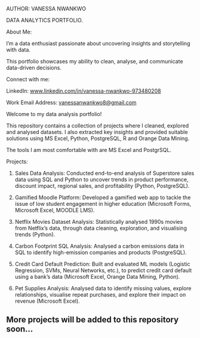 AUTHOR: VANESSA NWANKWO

DATA ANALYTICS PORTFOLIO.

About Me:

I’m a data enthusiast passionate about uncovering insights and storytelling with data. 

This portfolio showcases my ability to clean, analyse, and communicate data-driven decisions.

Connect with me:

LinkedIn: www.linkedin.com/in/vanessa-nwankwo-973480208 

Work Email Address: vanessanwankwo8@gmail.com

Welcome to my data analysis portfolio!  

This repository contains a collection of projects where I cleaned, explored and analysed datasets. I also extracted key insights and provided suitable solutions using MS Excel, Python, PostgreSQL, R and Orange Data Mining. 

The tools I am most comfortable with are MS Excel and PostgrSQL.

Projects:

1. Sales Data Analysis: Conducted end-to-end analysis of Superstore sales data using SQL and Python to uncover trends in product performance, discount impact, regional sales, and profitability (Python, PostgreSQL).
   
2. Gamified Moodle Platform: Developed a gamified web app to tackle the issue of low student engagement in higher education (Microsoft Forms, Microsoft Excel, MOODLE LMS).
   
3. Netflix Movies Dataset Analysis: Statistically analysed 1990s movies from Netflix’s data, through data cleaning, exploration, and visualising trends (Python).
   
4. Carbon Footprint SQL Analysis: Analysed a carbon emissions data in SQL to identify high-emission companies and products (PostgreSQL).
   
5. Credit Card Default Prediction: Built and evaluated ML models (Logistic Regression, SVMs, Neural Networks, etc.), to predict credit card default using a bank’s data (Microsoft Excel, Orange Data Mining, Python).
   
6. Pet Supplies Analysis: Analysed data to identify missing values, explore relationships, visualise repeat purchases, and explore their impact on revenue (Microsoft Excel). 

## More projects will be added to this repository soon...
